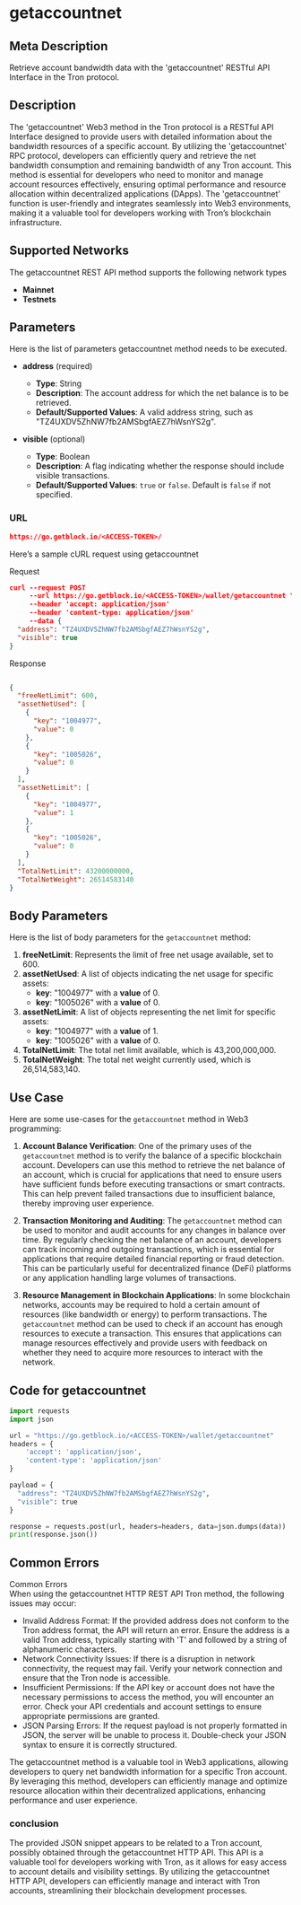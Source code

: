 # getaccountnet


## Meta Description
Retrieve account bandwidth data with the 'getaccountnet' RESTful API Interface in the Tron protocol.

## Description
The 'getaccountnet' Web3 method in the Tron protocol is a RESTful API Interface designed to provide users with detailed information about the bandwidth resources of a specific account. By utilizing the 'getaccountnet' RPC protocol, developers can efficiently query and retrieve the net bandwidth consumption and remaining bandwidth of any Tron account. This method is essential for developers who need to monitor and manage account resources effectively, ensuring optimal performance and resource allocation within decentralized applications (DApps). The 'getaccountnet' function is user-friendly and integrates seamlessly into Web3 environments, making it a valuable tool for developers working with Tron’s blockchain infrastructure.

## Supported Networks
The getaccountnet REST API method supports the following network types
- **Mainnet**
- **Testnets**

## Parameters

Here is the list of parameters getaccountnet method needs to be executed.

- **address** (required)
  - **Type**: String
  - **Description**: The account address for which the net balance is to be retrieved.
  - **Default/Supported Values**: A valid address string, such as "TZ4UXDV5ZhNW7fb2AMSbgfAEZ7hWsnYS2g".

- **visible** (optional)
  - **Type**: Boolean
  - **Description**: A flag indicating whether the response should include visible transactions.
  - **Default/Supported Values**: `true` or `false`. Default is `false` if not specified.

### URL
```json
https://go.getblock.io/<ACCESS-TOKEN>/
```
Here’s a sample cURL request using getaccountnet

Request
```json
curl --request POST 
     --url https://go.getblock.io/<ACCESS-TOKEN>/wallet/getaccountnet \
     --header 'accept: application/json' 
     --header 'content-type: application/json' 
     --data {
  "address": "TZ4UXDV5ZhNW7fb2AMSbgfAEZ7hWsnYS2g",
  "visible": true
}
```

Response
```json

{
  "freeNetLimit": 600,
  "assetNetUsed": [
    {
      "key": "1004977",
      "value": 0
    },
    {
      "key": "1005026",
      "value": 0
    }
  ],
  "assetNetLimit": [
    {
      "key": "1004977",
      "value": 1
    },
    {
      "key": "1005026",
      "value": 0
    }
  ],
  "TotalNetLimit": 43200000000,
  "TotalNetWeight": 26514583140
}
```
## Body Parameters

Here is the list of body parameters for the `getaccountnet` method:

1. **freeNetLimit**: Represents the limit of free net usage available, set to 600.
2. **assetNetUsed**: A list of objects indicating the net usage for specific assets:
   - **key**: "1004977" with a **value** of 0.
   - **key**: "1005026" with a **value** of 0.
3. **assetNetLimit**: A list of objects representing the net limit for specific assets:
   - **key**: "1004977" with a **value** of 1.
   - **key**: "1005026" with a **value** of 0.
4. **TotalNetLimit**: The total net limit available, which is 43,200,000,000.
5. **TotalNetWeight**: The total net weight currently used, which is 26,514,583,140.

## Use Case

Here are some use-cases for the `getaccountnet` method in Web3 programming:

1. **Account Balance Verification**: One of the primary uses of the `getaccountnet` method is to verify the balance of a specific blockchain account. Developers can use this method to retrieve the net balance of an account, which is crucial for applications that need to ensure users have sufficient funds before executing transactions or smart contracts. This can help prevent failed transactions due to insufficient balance, thereby improving user experience.

2. **Transaction Monitoring and Auditing**: The `getaccountnet` method can be used to monitor and audit accounts for any changes in balance over time. By regularly checking the net balance of an account, developers can track incoming and outgoing transactions, which is essential for applications that require detailed financial reporting or fraud detection. This can be particularly useful for decentralized finance (DeFi) platforms or any application handling large volumes of transactions.

3. **Resource Management in Blockchain Applications**: In some blockchain networks, accounts may be required to hold a certain amount of resources (like bandwidth or energy) to perform transactions. The `getaccountnet` method can be used to check if an account has enough resources to execute a transaction. This ensures that applications can manage resources effectively and provide users with feedback on whether they need to acquire more resources to interact with the network.

## Code for getaccountnet


```python
import requests
import json

url = "https://go.getblock.io/<ACCESS-TOKEN>/wallet/getaccountnet"
headers = {
    'accept': 'application/json',
    'content-type': 'application/json'
}

payload = {
  "address": "TZ4UXDV5ZhNW7fb2AMSbgfAEZ7hWsnYS2g",
  "visible": true
}

response = requests.post(url, headers=headers, data=json.dumps(data))
print(response.json())
```
## Common Errors

Common Errors  
When using the getaccountnet HTTP REST API Tron method, the following issues may occur:  
- Invalid Address Format: If the provided address does not conform to the Tron address format, the API will return an error. Ensure the address is a valid Tron address, typically starting with 'T' and followed by a string of alphanumeric characters.  
- Network Connectivity Issues: If there is a disruption in network connectivity, the request may fail. Verify your network connection and ensure that the Tron node is accessible.  
- Insufficient Permissions: If the API key or account does not have the necessary permissions to access the method, you will encounter an error. Check your API credentials and account settings to ensure appropriate permissions are granted.  
- JSON Parsing Errors: If the request payload is not properly formatted in JSON, the server will be unable to process it. Double-check your JSON syntax to ensure it is correctly structured.  

The getaccountnet method is a valuable tool in Web3 applications, allowing developers to query net bandwidth information for a specific Tron account. By leveraging this method, developers can efficiently manage and optimize resource allocation within their decentralized applications, enhancing performance and user experience.

### conclusion

The provided JSON snippet appears to be related to a Tron account, possibly obtained through the getaccountnet HTTP API. This API is a valuable tool for developers working with Tron, as it allows for easy access to account details and visibility settings. By utilizing the getaccountnet HTTP API, developers can efficiently manage and interact with Tron accounts, streamlining their blockchain development processes.
